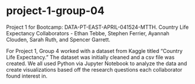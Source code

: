 # project-1-group-04
Project 1 for Bootcamp: DATA-PT-EAST-APRIL-041524-MTTH.
Country Life Expectancy
Collaborators - Ethan Tebbe, Stephen Ferrier, Ayannah Clouden, Sarah Ruth, and Spencer Garrett.

  For Project 1, Group 4 worked with a dataset from Kaggle titled “Country Life Expectancy.”  The dataset was initially cleaned and a csv file was created. We all used Python via Jupyter Notebook to analyze the data and create visualizations based off the research questions each collaborator found interest in.

  


